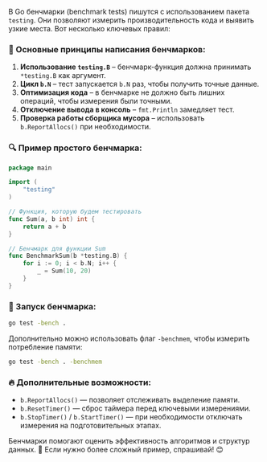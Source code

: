 В Go бенчмарки (benchmark tests) пишутся с использованием пакета `testing`. Они позволяют измерить производительность кода и выявить узкие места. Вот несколько ключевых правил:

### 🔹 Основные принципы написания бенчмарков:
1. **Использование `testing.B`** – бенчмарк-функция должна принимать `*testing.B` как аргумент.
2. **Цикл `b.N`** – тест запускается `b.N` раз, чтобы получить точные данные.
3. **Оптимизация кода** – в бенчмарке не должно быть лишних операций, чтобы измерения были точными.
4. **Отключение вывода в консоль** – `fmt.Println` замедляет тест.
5. **Проверка работы сборщика мусора** – использовать `b.ReportAllocs()` при необходимости.

### 🔍 Пример простого бенчмарка:
```go
package main

import (
	"testing"
)

// Функция, которую будем тестировать
func Sum(a, b int) int {
	return a + b
}

// Бенчмарк для функции Sum
func BenchmarkSum(b *testing.B) {
	for i := 0; i < b.N; i++ {
		_ = Sum(10, 20)
	}
}
```

### 🚀 Запуск бенчмарка:
```sh
go test -bench .
```
Дополнительно можно использовать флаг `-benchmem`, чтобы измерить потребление памяти:
```sh
go test -bench . -benchmem
```

### 🔥 Дополнительные возможности:
- `b.ReportAllocs()` — позволяет отслеживать выделение памяти.
- `b.ResetTimer()` — сброс таймера перед ключевыми измерениями.
- `b.StopTimer()` / `b.StartTimer()` — при необходимости отключать измерения на подготовительных этапах.

Бенчмарки помогают оценить эффективность алгоритмов и структур данных. 🚀 Если нужно более сложный пример, спрашивай! 😊

